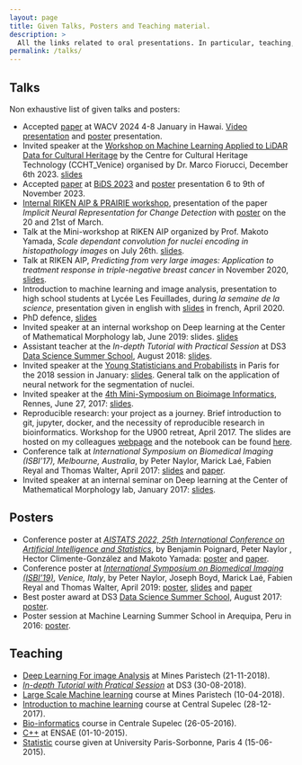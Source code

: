 ```yaml
---
layout: page
title: Given Talks, Posters and Teaching material.
description: >
  All the links related to oral presentations. In particular, teaching, talks and posters.
permalink: /talks/
---
```


## Talks

Non exhaustive list of given talks and posters:

- Accepted [paper](https://arxiv.org/pdf/2307.15428v2.pdf) at WACV 2024 4-8 January in Hawai. [Video presentation](https://drive.google.com/file/d/1WZ-WjKtfZl4VUiFQXBzkfKPx5dz5m_nR/view?usp=sharing) and [poster](https://drive.google.com/file/d/1E_ZH93Tqon1ZPMzWLvBUCE9vKSnspwIJ/view?usp=sharing) presentation.
- Invited speaker at the [Workshop on Machine Learning Applied to LiDAR Data for Cultural Heritage](https://www.linkedin.com/feed/update/urn:li:activity:7138230944301244417/) by the Centre for Cultural Heritage Technology (CCHT_Venice) organised by Dr. Marco Fiorucci, December 6th 2023. [slides](https://drive.google.com/file/d/1Tmbb8MuBTJRs3u08O6G5CM06yOc6aiFK/view?usp=sharing)
- Accepted [paper](https://drive.google.com/file/d/1XZYC2Nw-tyE-P-NvhP1zcxO1KNQCmkd8/view?usp=sharing) at [BiDS 2023](https://www.bigdatafromspace2023.org/) and [poster](https://drive.google.com/file/d/1c5Z0I43w0YyxSgqKZyN6xscTVsRXQL3v/view?usp=sharing) presentation 6 to 9th of November 2023.
- [Internal RIKEN AIP & PRAIRIE workshop](https://aip.riken.jp/news/20230320_workshop_prairie_rev1/), presentation of the paper *Implicit Neural Representation for Change Detection* with [poster](https://drive.google.com/file/d/1E_ZH93Tqon1ZPMzWLvBUCE9vKSnspwIJ/view?usp=sharing) on the 20 and 21st of March.
- Talk at the Mini-workshop at RIKEN AIP organized by Prof. Makoto Yamada, *Scale dependant convolution for nuclei encoding in histopathology images* on July 26th. [slides](https://drive.google.com/file/d/1YN7YsOhVhh3nzX_o_hR1K4nMRGZ2Q7f4/view?usp=sharing).
- Talk at RIKEN AIP, *Predicting from very large images: Application to treatment response in triple-negative breast cancer* in November 2020, [slides](https://drive.google.com/file/d/1yE9QBGPjiuTJUZ3VynHTilyxX2uLeRT7/view?usp=sharing).
- Introduction to machine learning and image analysis, presentation to high school students at Lycée Les Feuillades, during *la semaine de la science*, presentation given in english with [slides](https://drive.google.com/file/d/15IHB_r7n4oHL89OZlLoIhjjElLR8-Amw/view?usp=sharing) in french, April 2020.
- PhD defence, [slides](https://drive.google.com/file/d/1KBlBn0aNchiR7BCailJHteIf203Cu11W/view?usp=sharing)
- Invited speaker at an internal workshop on Deep learning at the Center of Mathematical Morphology lab, June 2019: slides. [slides](https://drive.google.com/file/d/1KZI5eqjEgI49rmPUtbufy4J9nBn98agQ/view?usp=sharing)
- Assistant teacher at the *In-depth Tutorial with Practical Session* at DS3 [Data Science Summer School](http://www.ds3-datascience-polytechnique.fr), August 2018: [slides](https://drive.google.com/file/d/19ySK2CZh6tKYCQji7pOUoammQqoXBYnV/view?usp=sharing).
- Invited speaker at the [Young Statisticians and Probabilists](https://www.sfds.asso.fr/fr/jeunes_statisticiens/manifestations/journees_ysp/564-accueil_ysp/) in Paris for the 2018 session in January: [slides](https://drive.google.com/file/d/1islYY0dojS5RbUsYmbcmS6wkKrn6AiNJ/view?usp=sharing). General talk on the application of neural network for the segmentation of nuclei.
- Invited speaker at the [4th Mini-Symposium on Bioimage Informatics](https://france-bioimaging.org/fbi-special-events/4th-mini-symposium-on-bioimage-informatics/), Rennes, June 27, 2017: [slides](https://drive.google.com/file/d/1Xjc8Q5gW0unBped2KBJK9rK0_NYr2t5z/view?usp=sharing).
- Reproducible research: your project as a journey. Brief introduction to git, jupyter, docker, and the necessity of reproducible research in bioinformatics. Workshop for the U900 retreat, April 2017. The slides are hosted on my colleagues [webpage](http://hclimente.eu/) and the notebook can be found [here](https://github.com/PeterJackNaylor/ReproducibleResearch/blob/master/Jupyter%20notebooks.ipynb).
- Conference talk at *International Symposium on Biomedical Imaging (ISBI’17), Melbourne, Australia*, by Peter Naylor, Marick Laé, Fabien Reyal and Thomas Walter, April 2017: [slides](https://drive.google.com/file/d/1U9LNWqsCYpT1d85d4B4cn9bMRszNqfCe/view?usp=sharing) and [paper](https://drive.google.com/file/d/1Ncpj0BQixWnR71t292rNRYp_kITNAPiQ/view?usp=sharing).
- Invited speaker at an internal seminar on Deep learning at the Center of Mathematical Morphology lab, January 2017: [slides](https://drive.google.com/file/d/1yPS5BR9vmSDBg0cB9ACu8PmUzSeLcTkj/view?usp=sharing).

## Posters

- Conference poster at [*AISTATS 2022,  25th International Conference on Artificial Intelligence and Statistics*](http://aistats.org/aistats2022/), by Benjamin Poignard, Peter Naylor , Hector Climente-González and Makoto Yamada: [poster](https://drive.google.com/file/d/1zEtPHNcjajhOnCsc5boXSq9IPWvsh7Ja/view?usp=sharing) and [paper](https://proceedings.mlr.press/v151/poignard22a.html).
- Conference poster at [*International Symposium on Biomedical Imaging (ISBI’19)*](https://biomedicalimaging.org/2019/), *Venice, Italy*, by Peter Naylor, Joseph Boyd, Marick Laé, Fabien Reyal and Thomas Walter, April 2019: [poster](https://drive.google.com/file/d/1cu1xeMg14JGkYXFGrqPav65RT4VVKcMZ/view?usp=sharing), [slides](https://drive.google.com/file/d/1KEHqz4SslwksHuFlsQQgEpLNUvaKLPci/view?usp=sharing) and [paper](https://drive.google.com/file/d/1e9X68QYb3Jc7kIvzCxd2i69WHvhQ37Wa/view?usp=sharing)
- Best poster award at DS3 [Data Science Summer School](http://www.ds3-datascience-polytechnique.fr), August 2017: [poster](https://drive.google.com/file/d/1QH-zarIaape4t35uUcA3uj11VZG7d106/view?usp=sharing).
- Poster session at Machine Learning Summer School in Arequipa, Peru in 2016: [poster](https://drive.google.com/file/d/1O1edNFwnX8xPcaaYjTcBoezGS0mnhtiH/view?usp=sharing).

## Teaching

- [Deep Learning For image Analysis](/talks/dlfia) at Mines Paristech (21-11-2018).
- [*In-depth Tutorial with Pratical Session*](/talks/ds3) at DS3 (30-08-2018).
- [Large Scale Machine learning](/talks/lsml) course at Mines Paristech (10-04-2018).
- [Introduction to machine learning](/talks/intro-ml) course at Central Supelec (28-12-2017).
- [Bio-informatics](/talks/bioinfo) course in Centrale Supelec (26-05-2016).
- [C++](/talks/cplusplus) at ENSAE (01-10-2015).
- [Statistic](/talks/cours_sociologie) course given at University Paris-Sorbonne, Paris 4 (15-06-2015).
